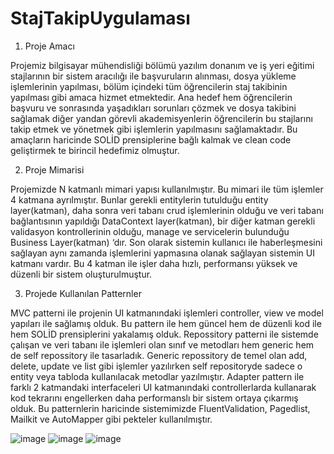 # StajTakipUygulaması
1. Proje Amacı

  Projemiz bilgisayar mühendisliği bölümü yazılım donanım ve iş yeri eğitimi stajlarının 
bir sistem aracılığı ile başvuruların alınması, dosya yükleme işlemlerinin yapılması, bölüm 
içindeki tüm öğrencilerin staj takibinin yapılması gibi amaca hizmet etmektedir. 
Ana hedef hem öğrencilerin başvuru ve sonrasında yaşadıkları sorunları çözmek ve 
dosya takibini sağlamak diğer yandan görevli akademisyenlerin öğrencilerin bu stajlarını takip 
etmek ve yönetmek gibi işlemlerin yapılmasını sağlamaktadır. Bu amaçların haricinde SOLİD 
prensiplerine bağlı kalmak ve clean code geliştirmek te birincil hedefimiz olmuştur.

  2. Proje Mimarisi
     
Projemizde N katmanlı mimari yapısı kullanılmıştır. Bu mimari ile tüm işlemler 4 katmana 
ayrılmıştır. Bunlar gerekli entitylerin tutulduğu entity layer(katman), daha sonra veri tabanı 
crud işlemlerinin olduğu ve veri tabanı bağlantısının yapıldığı DataContext layer(katman), bir 
diğer katman gerekli validasyon kontrollerinin olduğu, manage ve servicelerin bulunduğu 
Business Layer(katman) ‘dır. Son olarak sistemin kullanıcı ile haberleşmesini sağlayan aynı 
zamanda işlemlerini yapmasına olanak sağlayan sistemin UI katmanı vardır. Bu 4 katman ile 
işler daha hızlı, performansı yüksek ve düzenli bir sistem oluşturulmuştur.

3. Projede Kullanılan Patternler
   
MVC patterni ile projenin UI katmanındaki işlemleri controller, view ve model yapıları 
ile sağlamış olduk. Bu pattern ile hem güncel hem de düzenli kod ile hem SOLİD prensiplerini 
yakalamış olduk. 
Repossitory patterni ile sistemde çalışan ve veri tabanı ile işlemleri olan sınıf ve 
metodları hem generic hem de self repossitory ile tasarladık. Generic repossitory de temel 
olan add, delete, update ve list gibi işlemler yazılırken self repositoryde sadece o entity veya 
tabloda kullanılacak metodlar yazılmıştır.
Adapter pattern ile farklı 2 katmandaki interfaceleri UI katmanındaki controllerlarda 
kullanarak kod tekrarını engellerken daha performanslı bir sistem ortaya çıkarmış olduk. 
Bu patternlerin haricinde sistemimizde FluentValidation, Pagedlist, Mailkit ve AutoMapper 
gibi pekteler kullanılmıştır.

![image](https://github.com/SerdarYuksek/StajTakipUygulamas-/assets/129522255/49bc9547-15e8-48e8-9005-91a39e68c5b3)
![image](https://github.com/SerdarYuksek/StajTakipUygulamas-/assets/129522255/84443845-6ac6-46be-92ac-0ba1cbd2575d)
![image](https://github.com/SerdarYuksek/StajTakipUygulamas-/assets/129522255/5e374dea-03da-47a6-a42e-6b478d4c8442)

